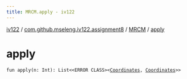 ```yaml
---
title: MRCM.apply - iv122
---
```


[iv122](../../index.md) / [com.github.mseleng.iv122.assignment8](../index.md) / [MRCM](index.md) / [apply](.)

# apply

`fun apply(n: Int): List<<ERROR CLASS><`[`Coordinates`](../../com.github.mseleng.iv122.util/-coordinates/index.md)`, `[`Coordinates`](../../com.github.mseleng.iv122.util/-coordinates/index.md)`>>`